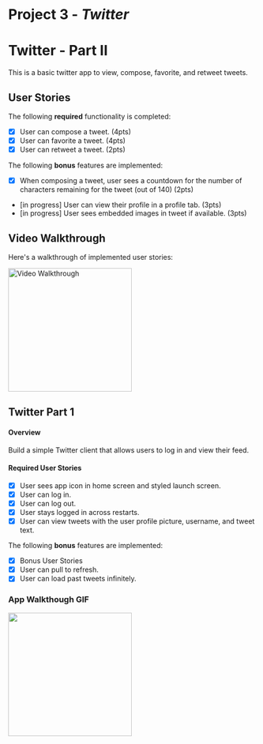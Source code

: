 # Project 3 - *Twitter*

# Twitter - Part II

This is a basic twitter app to view, compose, favorite, and retweet tweets.

## User Stories

The following **required** functionality is completed:

- [x] User can compose a tweet. (4pts)
- [x] User can favorite a tweet. (4pts)
- [x] User can retweet a tweet. (2pts)

The following **bonus** features are implemented:

- [x] When composing a tweet, user sees a countdown for the number of characters remaining for the tweet (out of 140) (2pts)
- [in progress] User can view their profile in a profile tab. (3pts)
- [in progress] User sees embedded images in tweet if available. (3pts)

## Video Walkthrough

Here's a walkthrough of implemented user stories:

<img src="http://g.recordit.co/203jzfNXn4.gif" title='Video Walkthrough' width='250' alt='Video Walkthrough' />





## Twitter Part 1

#### Overview
Build a simple Twitter client that allows users to log in and view their feed.

#### Required User Stories
- [x] User sees app icon in home screen and styled launch screen.
- [x] User can log in.
- [x] User can log out.
- [x] User stays logged in across restarts.
- [x] User can view tweets with the user profile picture, username, and tweet text.

The following **bonus** features are implemented:
- [x] Bonus User Stories
- [x] User can pull to refresh.
- [x] User can load past tweets infinitely.

### App Walkthough GIF

<img src="http://g.recordit.co/vSwyrGhDqp.gif" width=250><br>
